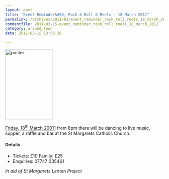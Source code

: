 ```yaml
---
layout: post
title: "Event Reminder&#58; Rock & Roll & Reels - 18 March 2011"
permalink: /archives/2011/03/event_reminder_rock_roll_reels_18_march_2011.html
commentfile: 2011-03-15-event_reminder_rock_roll_reels_18_march_2011
category: around_town
date: 2011-03-15 13:56:26

---
```


<a href="/assets/images/2011/StMargaretsChurch_StPatrick.gif" title="See larger version of - poster"><img src="/assets/images/2011/StMargaretsChurch_StPatrick_thumb.gif" width="150" height="225" alt="poster" class="photo right" /></a>

[Friday, 18<sup>th</sup> March 20011](/event/event/200705142729) from 8pm there will be dancing to live music, supper, a raffle and bar at the St Margarets Catholic Church.

#### Details

-   Tickets: £10 Family: £25
-   Enquiries: 07747 035461

*In aid of St Margarets Lenten Project*
